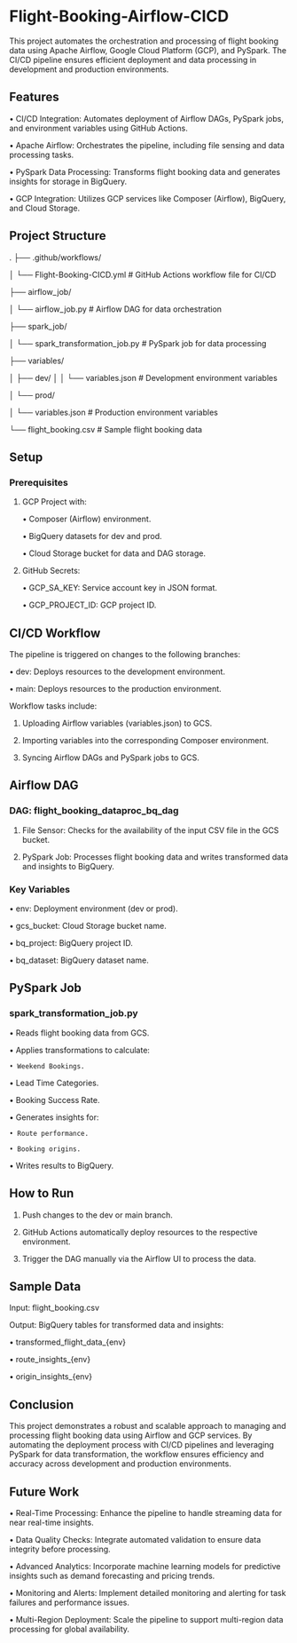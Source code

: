 # Flight-Booking-Airflow-CICD

This project automates the orchestration and processing of flight booking data using Apache Airflow, Google Cloud Platform (GCP), and PySpark. The CI/CD pipeline ensures efficient deployment and data processing in development and production environments.

## Features

•	CI/CD Integration: Automates deployment of Airflow DAGs, PySpark jobs, and environment variables using GitHub Actions.
 
•	Apache Airflow: Orchestrates the pipeline, including file sensing and data processing tasks.
 
•	PySpark Data Processing: Transforms flight booking data and generates insights for storage in BigQuery.
 
•	GCP Integration: Utilizes GCP services like Composer (Airflow), BigQuery, and Cloud Storage.
 
## Project Structure

.
├── .github/workflows/

│   └── Flight-Booking-CICD.yml    # GitHub Actions workflow file for CI/CD

├── airflow_job/

│   └── airflow_job.py             # Airflow DAG for data orchestration

├── spark_job/

│   └── spark_transformation_job.py # PySpark job for data processing

├── variables/

│   ├── dev/
│
│   └── variables.json         # Development environment variables

│   └── prod/

│       └── variables.json         # Production environment variables

└── flight_booking.csv             # Sample flight booking data


## Setup

### Prerequisites
	
 1.	GCP Project with:

   	• Composer (Airflow) environment.
	  
   	• BigQuery datasets for dev and prod.
	  
   	• Cloud Storage bucket for data and DAG storage.
   
2.	GitHub Secrets:
 
  	• GCP_SA_KEY: Service account key in JSON format.
	
  	• GCP_PROJECT_ID: GCP project ID.

## CI/CD Workflow

The pipeline is triggered on changes to the following branches:

	
 •	dev: Deploys resources to the development environment.
 
	
 •	main: Deploys resources to the production environment.

Workflow tasks include:
	
 1.	Uploading Airflow variables (variables.json) to GCS.
	
 2.	Importing variables into the corresponding Composer environment.
	
 3.	Syncing Airflow DAGs and PySpark jobs to GCS.

## Airflow DAG

### DAG: flight_booking_dataproc_bq_dag

1.	File Sensor: Checks for the availability of the input CSV file in the GCS bucket.

2.	PySpark Job: Processes flight booking data and writes transformed data and insights to BigQuery.

### Key Variables

•	env: Deployment environment (dev or prod).

•	gcs_bucket: Cloud Storage bucket name.
	
•	bq_project: BigQuery project ID.

•	bq_dataset: BigQuery dataset name.

## PySpark Job

### spark_transformation_job.py

• Reads flight booking data from GCS.

• Applies transformations to calculate:	

   	• Weekend Bookings.
 	
   • Lead Time Categories.
 	
   • Booking Success Rate.

•	Generates insights for:
	
 	• Route performance.
	
 	• Booking origins.

•	Writes results to BigQuery.

## How to Run
	
 1.	Push changes to the dev or main branch.
	
 2.	GitHub Actions automatically deploy resources to the respective environment.
	
 3.	Trigger the DAG manually via the Airflow UI to process the data.

## Sample Data

Input: flight_booking.csv

Output: BigQuery tables for transformed data and insights:
	
 •	transformed_flight_data_{env}
	
 •	route_insights_{env}
	
 •	origin_insights_{env}

## Conclusion

This project demonstrates a robust and scalable approach to managing and processing flight booking data using Airflow and GCP services. By automating the deployment process with CI/CD pipelines and leveraging PySpark for data transformation, the workflow ensures efficiency and accuracy across development and production environments.

## Future Work

•	Real-Time Processing: Enhance the pipeline to handle streaming data for near real-time insights.
	
•	Data Quality Checks: Integrate automated validation to ensure data integrity before processing.
	
•	Advanced Analytics: Incorporate machine learning models for predictive insights such as demand forecasting and pricing trends.
	
•	Monitoring and Alerts: Implement detailed monitoring and alerting for task failures and performance issues.
	
•	Multi-Region Deployment: Scale the pipeline to support multi-region data processing for global availability.
